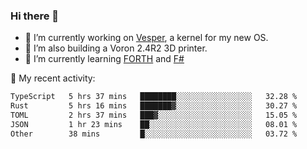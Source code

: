 ### Hi there 👋

<!--
**berkus/berkus** is a ✨ _special_ ✨ repository because its `README.md` (this file) appears on your GitHub profile.

Here are some ideas to get you started:

- 🔭 I’m currently working on ...
- 🌱 I’m currently learning ...
- 👯 I’m looking to collaborate on ...
- 🤔 I’m looking for help with ...
- 💬 Ask me about ...
- 📫 How to reach me: ...
- 😄 Pronouns: ...
- ⚡ Fun fact: ...
-->

- 🔭 I’m currently working on [Vesper](https://github.com/metta-systems/vesper), a kernel for my new OS.
- 🔭 I’m also building a Voron 2.4R2 3D printer.
- 🌱 I’m currently learning [FORTH](http://forth.com/starting-forth/) and [F#](https://fsharpforfunandprofit.com/)

💼 My recent activity:

<!--START_SECTION:waka-->

```txt
TypeScript   5 hrs 37 mins   ████████░░░░░░░░░░░░░░░░░   32.28 %
Rust         5 hrs 16 mins   ███████▓░░░░░░░░░░░░░░░░░   30.27 %
TOML         2 hrs 37 mins   ███▓░░░░░░░░░░░░░░░░░░░░░   15.05 %
JSON         1 hr 23 mins    ██░░░░░░░░░░░░░░░░░░░░░░░   08.01 %
Other        38 mins         █░░░░░░░░░░░░░░░░░░░░░░░░   03.72 %
```

<!--END_SECTION:waka-->
